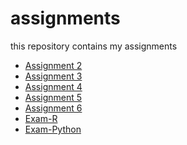 # assignments
this repository contains my assignments

* [Assignment 2](https://github.com/AnoukDeSmet/assignments/blob/master/assignment2.ipynb)
* [Assignment 3](https://github.com/AnoukDeSmet/assignments/blob/master/assignment3.ipynb)
* [Assignment 4](https://github.com/AnoukDeSmet/assignments/blob/master/assignment4%20(1).ipynb)
* [Assignment 5](https://github.com/AnoukDeSmet/assignments/blob/master/Graded_assignment1%20(1).ipynb)
* [Assignment 6](https://github.com/AnoukDeSmet/assignments/blob/master/Graded_assignment_2%20(1).ipynb)
* [Exam-R](https://github.com/AnoukDeSmet/assignments/blob/master/Exam_Anouk.ipynb)
* [Exam-Python](https://github.com/AnoukDeSmet/assignments/blob/master/exam_pythonAnouk.ipynb)

